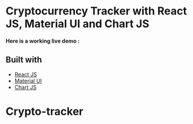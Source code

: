 # Cryptocurrency Tracker with React JS, Material UI and Chart JS

#### Here is a working live demo :

## Built with

- [React JS](https://reactjs.org/)
- [Material UI](https://v4.mui.com/)
- [Chart JS](https://reactchartjs.github.io/react-chartjs-2/#/)

# Crypto-tracker
